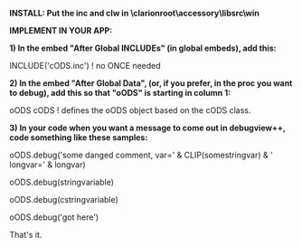 **INSTALL: Put the inc and clw in \clarionroot\accessory\libsrc\win**


**IMPLEMENT IN YOUR APP:**

**1) In the embed "After Global INCLUDEs" (in global embeds), add this:**

  INCLUDE('cODS.inc')  ! no ONCE needed


**2) In the embed "After Global Data", (or, if you prefer, in the proc you want to debug), add this so that "oODS" is starting in column 1:**

oODS cODS  ! defines the oODS object based on the cODS class. 


**3) In your code when you want a message to come out in debugview++, code something like these samples:**

 oODS.debug('some danged comment, var=' & CLIP(somestringvar) & ' longvar=' & longvar) 

 oODS.debug(stringvariable)

 oODS.debug(cstringvariable)
 
 oODS.debug('got here') 

 That's it. 
